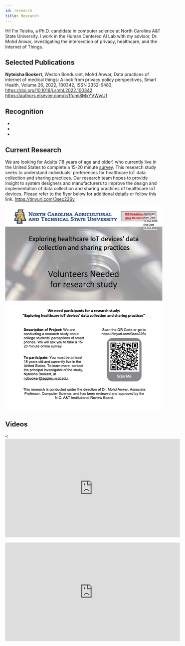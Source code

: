 ```yaml
---
id: research
title: Research
---
```


Hi! I'm Teisha, a Ph.D. candidate in computer science at North Carolina A&T State University. I work in the Human Centered AI Lab with my advisor, Dr. Mohd Anwar, investigating the intersection of privacy, healthcare, and the Internet of Things. 

<!-- https://docs.github.com/en/pages
https://docusaurus.io/docs/design-principles
https://guides.github.com/pdfs/markdown-cheatsheet-online.pdf -->

## Selected Publications

**Nyteisha Bookert**, Weston Bondurant, Mohd Anwar, Data practices of internet of medical things: A look from privacy policy perspectives, Smart Health, Volume 26, 2022, 100342, ISSN 2352-6483, https://doi.org/10.1016/j.smhl.2022.100342. https://authors.elsevier.com/c/1fumi8MxYVWwU1

## Recognition

- 
- 
- 

## Current Research

We are looking for Adults (18 years of age and older) who currently live in the United States to complete a 15-20 minute [survey](https://tinyurl.com/3sec226v). This research study seeks to understand individuals' preferences for healthcare IoT data collection and sharing practices. Our research team hopes to provide insight to system designers and manufacturers to improve the design and implementation of data collection and sharing practices of healthcare IoT devices. Please refer to the flyer below for additional details or follow this link. https://tinyurl.com/3sec226v

![Research Study Recruitment Flyer](./assets/Stamped_Recruitment_Flyer_2022-10-12.png)

## Videos

<<iframe width="560" height="315" src="https://www.youtube.com/embed/62cX8028g24" title="YouTube video player" frameborder="0" allow="accelerometer; autoplay; clipboard-write; encrypted-media; gyroscope; picture-in-picture" allowfullscreen></iframe>

<iframe width="560" height="315" src="https://www.youtube.com/embed/0X0PJ6GMlN4" title="YouTube video player" frameborder="0" allow="accelerometer; autoplay; clipboard-write; encrypted-media; gyroscope; picture-in-picture" allowfullscreen></iframe>